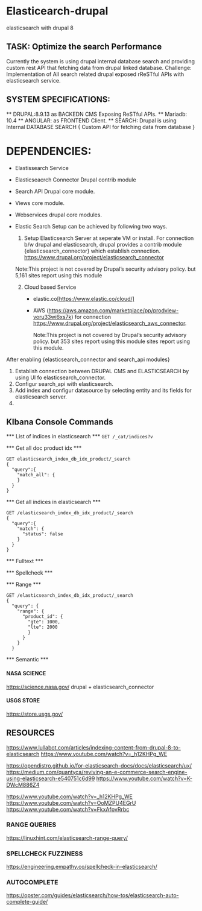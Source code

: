# Elasticearch-drupal
elasticsearch with drupal 8


## TASK: Optimize the search Performance

Currently the system is using drupal internal database search and providing custom rest API that fetching data from drupal linked database.
Challenge: Implementation of All search related drupal exposed rReSTful APIs with elasticsearch service.

## SYSTEM SPECIFICATIONS:

** DRUPAL:8.9.13 as BACKEDN CMS Exposing ReSTful APIs.
** Mariadb: 10.4
** ANGULAR:        as FRONTEND Client.
** SEARCH: Drupal is using Internal DATABASE SEARCH { Custom API for fetching data from database }

# DEPENDENCIES:
  * Elastissearch Service
  * Elasticseacrch Connector Drupal contrib module
  * Search API Drupal core module.
  * Views core module.
  * Webservices drupal core modules.

* Elastic Search Setup can be achieved by following two ways.

    1. Setup Elasticsearch Server at seperate VM  or install. For connection b/w drupal and elasticsearch, drupal provides a contrib module {elasticsearch_connector} which establish connection. https://www.drupal.org/project/elasticsearch_connector

    Note:This project is not covered by Drupal’s security advisory policy.
    but 5,161 sites report using this module

   2. Cloud based Service
      * elastic.co[https://www.elastic.co/cloud/]

      * AWS (https://aws.amazon.com/marketplace/pp/prodview-voru33wi6xs7k)
        for connection https://www.drupal.org/project/elasticsearch_aws_connector.

        Note:This project is not covered by Drupal’s security advisory policy.
    but 353 sites report using this module sites report using this module.

After enabling {elasticsearch_connector and search_api modules}

1. Establish connection between DRUPAL CMS and ELASTICSEARCH by using UI fo elasticsearch_connector.
2. Configur search_api with elasticsearch.
3. Add index and configur datasource by selecting  entity and its fields for elasticsearch server.
4.

## KIbana Console Commands

*** List of indices in elasticsearch ***
`GET /_cat/indices?v`

*** Get all doc product idx ***
```
GET elasticsearch_index_db_idx_product/_search
{
  "query":{
    "match_all": {
    }
  }
}
```

*** Get all indices in elasticsearch ***
```
GET /elasticsearch_index_db_idx_product/_search
{
  "query":{
    "match": {
      "status": false
    }
  }
}
```

*** Fulltext ***

*** Spellcheck ***


*** Range ***
```
GET /elasticsearch_index_db_idx_product/_search
{
  "query": {
    "range": {
      "product_id": {
        "gte": 1000,
        "lte": 2000
        }
      }
    }
  }
  ```

*** Semantic ***



#### NASA SCIENCE
https://science.nasa.gov/
drupal + elasticsearch_connector

#### USGS STORE
https://store.usgs.gov/

## RESOURCES

https://www.lullabot.com/articles/indexing-content-from-drupal-8-to-elasticsearch
https://www.youtube.com/watch?v=_h12KHPg_WE

https://opendistro.github.io/for-elasticsearch-docs/docs/elasticsearch/ux/
https://medium.com/quantyca/reviving-an-e-commerce-search-engine-using-elasticsearch-e540751c6d99
https://www.youtube.com/watch?v=K-DWcM886Z4

https://www.youtube.com/watch?v=_h12KHPg_WE
https://www.youtube.com/watch?v=OoMZPU4EGrU
https://www.youtube.com/watch?v=FkxAfpvRrbc

### RANGE QUERIES
https://linuxhint.com/elasticsearch-range-query/

### SPELLCHECK FUZZINESS
  https://engineering.empathy.co/spellcheck-in-elasticsearch/

### AUTOCOMPLETE
  https://opster.com/guides/elasticsearch/how-tos/elasticsearch-auto-complete-guide/